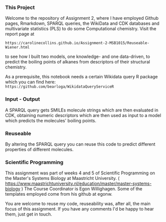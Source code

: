 ### This Project
Welcome to the repository of Assignment 2, where I have employed Github pages, Rmarkdown, 
SPARQL queries, the WikiData and CDK databases and multivariate statistics (PLS) to do some Computational chemistry. 
Visit the report page at 

`https://carolinecollins.github.io/Assignment-2-MSB1015/Reuseable-Wiener.html`

to see how I built two models, one knowledge- and one data-driven, to predict the boiling points of 
alkanes from descriptors of their structural chemistry.

As a prerequisite, this notebook needs a certain Wikidata query R package which you can find here:
`https://github.com/bearloga/WikidataQueryServiceR`

### Input - Output
A SPARQL query gets SMILEs molecule strings which are then evaluated in CDK, obtaining numeric descriptors
which are then used as input to a model which predicts the molecules' boiling points.

### Reuseable
By altering the SPARQL query you can reuse this code to predict different properties of different molecules.

### Scientific Programming
This assignment was part of weeks 4 and 5 of Scientific Programming 
on the Master's Systems Biology at Maastricht University.
( https://www.maastrichtuniversity.nl/education/master/master-systems-biology )
The Course Coordinator is Egon Willighagen. Some of the templates employed come from his github at egonw.

You are welcome to reuse my code, reuseability was, after all, the main focus of this assignment. 
If you have any comments I'd be happy to hear them, just get in touch.
